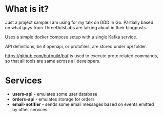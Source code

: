# What is it?

Just a project sample I am using for my talk on DDD in Go. Partially based on what guys from ThreeDotsLabs are talking about in their blogposts.

Uses a simple docker compose setup with a single Kafka service.

API definitions, be it openapi, or protofiles, are stored under *api* folder.

https://github.com/bufbuild/buf is used to execute proto related commands, so that all tools are same across all developers.

# Services

* **users-api** - emulates some user database
* **orders-api** - emulates storage for orders
* **email-notifier** - sends some email messages based on events emitted by other services

